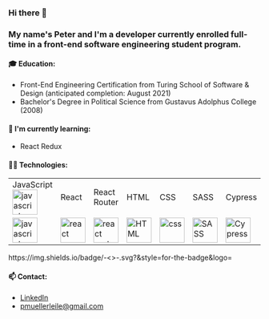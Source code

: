 ### Hi there 👋
### My name's Peter and I'm a developer currently enrolled full-time in a front-end software engineering student program.

#### 🎓 Education:
* Front-End Engineering Certification from Turing School of Software & Design (anticipated completion: August 2021)
* Bachelor's Degree in Political Science from Gustavus Adolphus College (2008)

#### 🌱 I'm currently learning:
* React Redux

#### 👨‍💻 Technologies:

<table>
    <tr>
        <td>JavaScript<img src="https://user-images.githubusercontent.com/73092355/119360616-074c6580-bc68-11eb-8ac1-f1ca05b87bf8.png" alt="javascript" width="50" height="auto" /></td>
        <td>React</td>
        <td>React Router</td>
        <td>HTML</td>
        <td>CSS</td>
        <td>SASS</td>
        <td>Cypress</td>
        <td>Heroku</td>
    </tr>
    </tr>
        <td><img src="https://user-images.githubusercontent.com/73092355/119360616-074c6580-bc68-11eb-8ac1-f1ca05b87bf8.png" alt="javascript" width="50" height="auto" /></td>
        <td><img src="https://user-images.githubusercontent.com/73092355/119361040-74f89180-bc68-11eb-845a-29ec9f93f095.png" alt="react" width="50" height="auto" /></td>
        <td><img src="https://user-images.githubusercontent.com/73092355/119361186-9d808b80-bc68-11eb-97ee-05bde2700716.png" alt="react router" width="50" height="auto" /></td>
        <td><img src="https://user-images.githubusercontent.com/73092355/119402191-d553f700-bc99-11eb-8cd3-6ef44023d530.png" alt="HTML" width="50" height="auto" /></td>
        <td><img src="https://user-images.githubusercontent.com/73092355/119402395-1e0bb000-bc9a-11eb-9173-30403b8848d1.png" alt="css" width="50" height="auto" /></td>
        <td><img src="https://user-images.githubusercontent.com/73092355/119351057-49bc7500-bc5d-11eb-9e74-24ede01707c4.png" alt="SASS" width="50" height="auto" /></td>
        <td><img src="https://user-images.githubusercontent.com/73092355/119361263-b5f0a600-bc68-11eb-9f41-8e10aa013e7a.png" alt="Cypress" width="50" height="auto" /></td>
        <td><img src="https://user-images.githubusercontent.com/73092355/119402483-3bd91500-bc9a-11eb-9465-edf38b6a68d3.png" alt="Heroku" width="50" height="auto" /></td>
    </tr>
</table>
https://img.shields.io/badge/<JavaScript>-<>-<yellow>.svg?&style=for-the-badge&logo=<https://user-images.githubusercontent.com/73092355/119360616-074c6580-bc68-11eb-8ac1-f1ca05b87bf8.png>

#### 📫  Contact:
* [LinkedIn](http://www.linkedin.com/in/pcmueller)
* pmuellerleile@gmail.com
